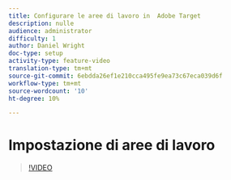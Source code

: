 ```yaml
---
title: Configurare le aree di lavoro in  Adobe Target
description: nulle
audience: administrator
difficulty: 1
author: Daniel Wright
doc-type: setup
activity-type: feature-video
translation-type: tm+mt
source-git-commit: 6ebdda26ef1e210cca495fe9ea73c67eca039d6f
workflow-type: tm+mt
source-wordcount: '10'
ht-degree: 10%

---
```



# Impostazione di aree di lavoro

>[!VIDEO](https://video.tv.adobe.com/v/19463/?quality=12)